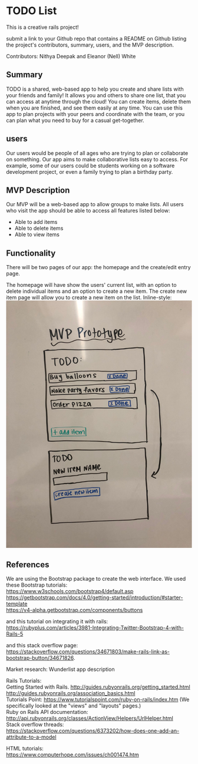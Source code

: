 # TODO List
This is a creative rails project!

submit a link to your Github repo that contains a README on Github listing the project's contributors, summary, users, and the MVP description.

Contributors: Nithya Deepak and Eleanor (Nell) White

## Summary
TODO is a shared, web-based app to help you create and share lists with your friends and family! It allows you and others to share one list, that you can access at anytime through the cloud! You can create items, delete them when you are finished, and see them easily at any time. You can use this app to plan projects with your peers and coordinate with the team, or you can plan what you need to buy for a casual get-together.


## users

Our users would be people of all ages who are trying to plan or collaborate on something. Our app aims to make collaborative lists easy to access. For example, some of our users could be students working on a software development project, or even a family trying to plan a birthday party.


## MVP Description

Our MVP will be a web-based app to allow groups to make lists. All users who visit the app should be able to access all features listed below:

- Able to add items
- Able to delete items
- Able to view items

## Functionality

There will be two pages of our app: the homepage and the create/edit entry page.

The homepage will have show the users' current list, with an option to delete individual items and an option to create a new item.
The create new item page will allow you to create a new item on the list.
Inline-style: 
![Interface Design](https://github.com/Nithya-Nelll/TodoList/blob/master/AppLoopCreativeRailsProject.jpg "Interface Design")





## References
We are using the Bootstrap package to create the web interface.
We used these Bootstrap tutorials: \
https://www.w3schools.com/bootstrap4/default.asp \
https://getbootstrap.com/docs/4.0/getting-started/introduction/#starter-template \
https://v4-alpha.getbootstrap.com/components/buttons 

and this tutorial on integrating it with rails: \
https://rubyplus.com/articles/3981-Integrating-Twitter-Bootstrap-4-with-Rails-5 

and this stack overflow page: \
https://stackoverflow.com/questions/34671803/make-rails-link-as-bootstrap-button/34671826.

Market research: Wunderlist app description

Rails Tutorials: \
Getting Started with Rails. http://guides.rubyonrails.org/getting_started.html \
http://guides.rubyonrails.org/association_basics.html \
Tutorials Point: https://www.tutorialspoint.com/ruby-on-rails/index.htm (We specifically looked at the "views" and "layouts" pages.) \
Ruby on Rails API documentation: http://api.rubyonrails.org/classes/ActionView/Helpers/UrlHelper.html \
Stack overflow threads: https://stackoverflow.com/questions/6373202/how-does-one-add-an-attribute-to-a-model 

HTML tutorials: \
https://www.computerhope.com/issues/ch001474.htm 

